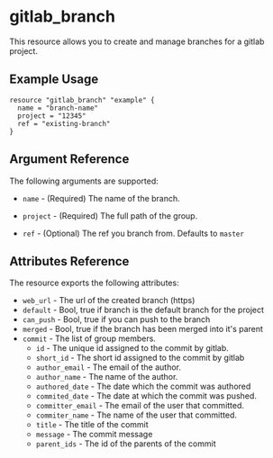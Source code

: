 # gitlab\_branch

This resource allows you to create and manage branches for a gitlab project.

## Example Usage

```hcl
resource "gitlab_branch" "example" {
  name = "branch-name"
  project = "12345"
  ref = "existing-branch"
}
```

## Argument Reference

The following arguments are supported:

* `name` - (Required) The name of the branch.

* `project` - (Required) The full path of the group.

* `ref` - (Optional) The ref you branch from. Defaults to `master`

## Attributes Reference

The resource exports the following attributes:

* `web_url` - The url of the created branch (https)
* `default` - Bool, true if branch is the default branch for the project
* `can_push` - Bool, true if you can push to the branch
* `merged` - Bool, true if the branch has been merged into it's parent
* `commit` - The list of group members.
  * `id` - The unique id assigned to the commit by gitlab.
  * `short_id` - The short id assigned to the commit by gitlab
  * `author_email` - The email of the author.
  * `author_name` - The name of the author.
  * `authored_date` - The date which the commit was authored
  * `commited_date` - The date at which the commit was pushed.
  * `committer_email` - The email of the user that committed.
  * `commiter_name` - The name of the user that committed.
  * `title` - The title of the commit
  * `message` - The commit message
  * `parent_ids` - The id of the parents of the commit